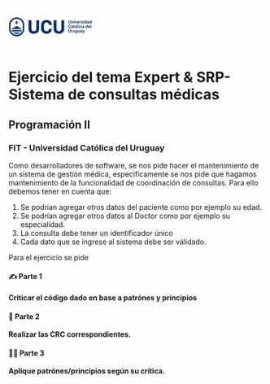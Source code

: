 ![UCU](../Assets/logo-ucu.png)
# Ejercicio del tema Expert & SRP-Sistema de consultas médicas
## Programación II
### FIT - Universidad Católica del Uruguay

Como desarrolladores de software, se nos pide hacer el mantenimiento de un sistema de gestión médica, especifícamente se nos pide que hagamos mantenimiento de la funcionalidad de coordinación de consultas. Para ello debemos tener en cuenta que:
1. Se podrían agregar otros datos del paciente como por ejemplo su edad.
2. Se podrían agregar otros datos al Doctor como por ejemplo su especialidad.
3. La consulta debe tener un identificador único
4. Cada dato que se ingrese al sistema debe ser válidado.

Para el ejercicio se pide

#### ✍ Parte 1
**Criticar el código dado en base a patrónes y principios**

#### 🧐 Parte 2
**Realizar las CRC correspondientes.**

#### 👩‍💻 Parte 3
**Aplique patrónes/principios según su crítica.**

